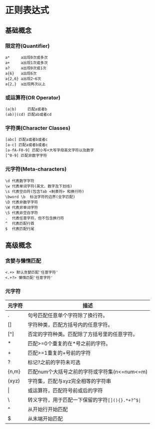 # 正则表达式

## 基础概念

### 限定符(Quantifier)

```限定符
a*     a出现0次或多次
a+     a出现1次或多次
a?     a出现0次或1次
a{6}   a出现6次
a{2,6} a出现2~6次
a{2,}  a出现两次以上
```

### 或运算符(OR Operator)

```或运算符
(a|b)     匹配a或者b
(ab)|(cd) 匹配ab或者cd
```

### 字符类(Character Classes)

```字符类
[abc] 匹配a或者b或者c
[a-c] 匹配a或者b或者c
[a-fA-F0-9] 匹配小写+大写字母英文字符以及数字
[^0-9] 匹配非数字字符
```

### 元字符(Meta-characters)

```元字符
\d 代表数字字符
\w 代表单词字符(英文、数字及下划线)
\s 代表空白符(包含Tab <制表符> 和换行符)
\bword \b  标注字符的边界(全字匹配)
\D 代表非数字字符
\W 代表非单词字符
\S 代表非空白字符
.  代表任意字符，但不包含换行符
^  代表匹配行首
$  代表匹配行尾
```

## 高级概念

### 贪婪与懒惰匹配

```贪婪于懒惰匹配
<.+> 默认贪婪匹配'任意字符'
<.+?> 懒惰匹配'任意字符'
```

### 元字符

| 元字符 | 描述                                         |
| ------ | -------------------------------------------- |
| .      | 句号匹配任意单个字符除了换行符。             |
| []     | 字符种类，匹配方括号内的任意字符。           |
| [^]    | 否定的字符种类。匹配除了方括号里的任意字符。 |
| \*     | 匹配>=0个重复的在\*号之前的字符。            |
| +|匹配>=1重复的+号前的字符|
| ?|标记?之前的字符未可选|
| {n,m}|匹配num个大括号之前的字符或字符集(n<=num<=m)|
| (xyz)|字符集，匹配与xyz完全相等的字符串|
| \||或运算符，匹配符号前或后的字符|
| \\ |转义字符，用于匹配一下保留的字符```[](){}.*+?^$\|```|
| ^|从开始行开始匹配|
| $| 从末端开始匹配|
